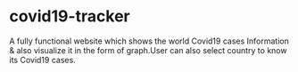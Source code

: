 # covid19-tracker
A fully functional website which shows the world
Covid19 cases Information & also visualize it in the form of
graph.User can also select country to know its Covid19 cases.
